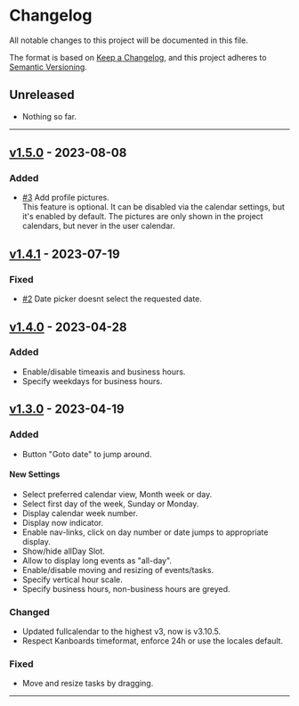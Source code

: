 # Changelog

All notable changes to this project will be documented in this file.

The format is based on [Keep a Changelog](https://keepachangelog.com/en/1.0.0/),
and this project adheres to [Semantic Versioning](https://semver.org/spec/v2.0.0.html).

## Unreleased

- Nothing so far.

---
## [v1.5.0](https://codeberg.org/abu/Calendar/releases/tag/v1.5.0) - 2023-08-08

### Added

- [#3](https://codeberg.org/abu/Calendar/issues/3) Add profile pictures.  
This feature is optional. It can be disabled via the calendar settings, but it's enabled by default.
The pictures are only shown in the project calendars, but never in the user calendar.

## [v1.4.1](https://codeberg.org/abu/Calendar/releases/tag/v1.4.1) - 2023-07-19

### Fixed

- [#2](https://codeberg.org/abu/Calendar/issues/2) Date picker doesnt select the requested date.

## [v1.4.0](https://codeberg.org/abu/Calendar/releases/tag/v1.4.0) - 2023-04-28

### Added

- Enable/disable timeaxis and business hours.
- Specify weekdays for business hours.

## [v1.3.0](https://codeberg.org/abu/Calendar/releases/tag/v1.3.0) - 2023-04-19

### Added

- Button "Goto date" to jump around.

#### New Settings

- Select preferred calendar view, Month week or day.
- Select first day of the week, Sunday or Monday.
- Display calendar week number.
- Display now indicator.
- Enable nav-links, click on day number or date jumps to appropriate display.
- Show/hide allDay Slot.
- Allow to display long events as "all-day".
- Enable/disable moving and resizing of events/tasks.
- Specify vertical hour scale.
- Specify business hours, non-business hours are greyed.

### Changed

- Updated fullcalendar to the highest v3, now is v3.10.5.
- Respect Kanboards timeformat, enforce 24h or use the locales default.

### Fixed

- Move and resize tasks by dragging.

---
